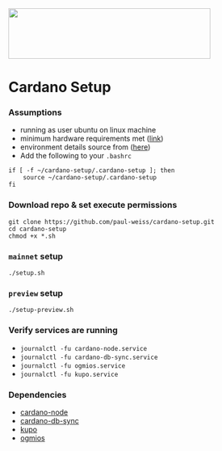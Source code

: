  <img src="https://cardano.org/img/cardano-logo-blue.svg" width="400" height="100">

# Cardano Setup

### Assumptions
* running as user ubuntu on linux machine
* minimum hardware requirements met ([link](https://developers.cardano.org/docs/operate-a-stake-pool/hardware-requirements/))
* environment details source from ([here](https://book.world.dev.cardano.org/environments.html))
* Add the following to your `.bashrc`
```
if [ -f ~/cardano-setup/.cardano-setup ]; then
    source ~/cardano-setup/.cardano-setup
fi
```

### Download repo & set execute permissions
```
git clone https://github.com/paul-weiss/cardano-setup.git
cd cardano-setup
chmod +x *.sh
```

### `mainnet` setup
```
./setup.sh
```

### `preview` setup
```
./setup-preview.sh
```

### Verify services are running
* `journalctl -fu cardano-node.service`
* `journalctl -fu cardano-db-sync.service`
* `journalctl -fu ogmios.service`
* `journalctl -fu kupo.service`

### Dependencies
* [cardano-node](https://github.com/IntersectMBO/cardano-node)
* [cardano-db-sync](https://github.com/IntersectMBO/cardano-db-sync)
* [kupo](https://github.com/CardanoSolutions/kupo)
* [ogmios](https://github.com/cardanosolutions/ogmios)

